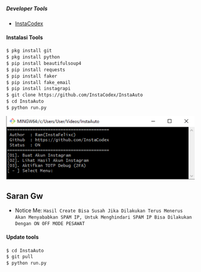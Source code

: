 ##### Developer Tools
- [InstaCodex]()
#### Instalasi Tools
``` bash
$ pkg install git
$ pkg install python
$ pip install beautifulsoup4
$ pip install requests
$ pip install faker
$ pip install fake_email
$ pip install instagrapi
$ git clone https://github.com/InstaCodex/InstaAuto
$ cd InstaAuto
$ python run.py
```

<img src="https://raw.githubusercontent.com/InstaCodex/InstaAuto/refs/heads/main/Asset/Screenshot%202025-09-23%20124150.png" alt="Profile Image" height="40%" width="505%">

## Saran Gw
- Notice Me: ```Hasil Create Bisa Susah Jika Dilakukan Terus Menerus Akan Menyababkan SPAM IP, Untuk Menghindari SPAM IP Bisa Dilakukan Dengan ON OFF MODE PESAWAT```

#### Update tools
``` bash
$ cd InstaAuto
$ git pull
$ python run.py
